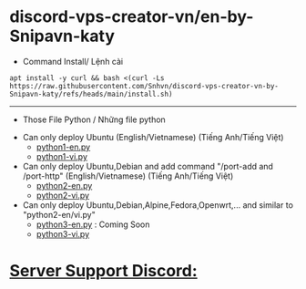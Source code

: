 # discord-vps-creator-vn/en-by-Snipavn-katy
- Command Install/ Lệnh cài
```
apt install -y curl && bash <(curl -Ls https://raw.githubusercontent.com/Snhvn/discord-vps-creator-vn-by-Snipavn-katy/refs/heads/main/install.sh)
```
________________________________
* Those File Python / Những file python
 - Can only deploy Ubuntu (English/Vietnamese) (Tiếng Anh/Tiếng Việt)
   + [python1-en.py](https://github.com/Snhvn/discord-vps-creator-vn-by-Snipavn-katy/raw/refs/heads/main/python1-en.py) 
   + [python1-vi.py](https://github.com/Snhvn/discord-vps-creator-vn-by-Snipavn-katy/raw/refs/heads/main/python1-vi.py)
- Can only deploy Ubuntu,Debian and add command "/port-add and /port-http" (English/Vietnamese) (Tiếng Anh/Tiếng Việt)
  + [python2-en.py](https://github.com/Snhvn/discord-vps-creator-vn-by-Snipavn-katy/raw/refs/heads/main/python2-en.py)
  + [python2-vi.py](https://github.com/Snhvn/discord-vps-creator-vn-by-Snipavn-katy/raw/refs/heads/main/python2-vi.py)
- Can only deploy Ubuntu,Debian,Alpine,Fedora,Openwrt,... and similar to "python2-en/vi.py"
  + [python3-en.py]() : Coming Soon
  + [python3-vi.py](https://github.com/Snhvn/discord-vps-creator-vn-by-Snipavn-katy/raw/refs/heads/main/python3-vi.py)
# [Server Support Discord:](https://dsc.gg/servertipacvn) 
